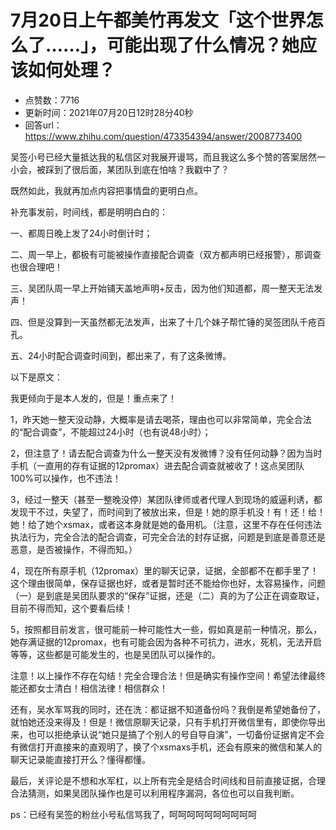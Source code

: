 # 7月20日上午都美竹再发文「这个世界怎么了……」，可能出现了什么情况？她应该如何处理？
- 点赞数：7716
- 更新时间：2021年07月20日12时28分40秒
- 回答url：https://www.zhihu.com/question/473354394/answer/2008773400
<body>
 <p data-pid="-GycSI3f">吴签小号已经大量抵达我的私信区对我展开谩骂，而且我这么多个赞的答案居然一小会，被踩到了很后面，某团队到底在怕啥？我戳中了？</p>
 <p data-pid="IYyreqTU">既然如此，我就再加点内容把事情盘的更明白点。</p>
 <p data-pid="aFKUhpPQ">补充事发前，时间线，都是明明白白的：</p>
 <p data-pid="dqJroXHW">一、都周日晚上发了24小时倒计时；</p>
 <p data-pid="2Ybe1we8">二、周一早上，都极有可能被操作直接配合调查（双方都声明已经报警），那调查也很合理吧！</p>
 <p data-pid="RPY9kcgT">三、吴团队周一早上开始铺天盖地声明+反击，因为他们知道都，周一整天无法发声！</p>
 <p data-pid="tFSznyXR">四、但是没算到一天虽然都无法发声，出来了十几个妹子帮忙锤的吴签团队千疮百孔。</p>
 <p data-pid="rE_dPfRR">五、24小时配合调查时间到，都出来了，有了这条微博。</p>
 <p data-pid="dC2K6__L">以下是原文：</p>
 <p data-pid="iX2gHCe6">我更倾向于是本人发的，但是！重点来了！</p>
 <p data-pid="8wCrk0gw">1，昨天她一整天没动静，大概率是请去喝茶，理由也可以非常简单，完全合法的“配合调查”，不能超过24小时（也有说48小时）；</p>
 <p data-pid="llem-sIS">2，但注意了！请去配合调查为什么一整天没有发微博？没有任何动静？因为当时手机（一直用的存有证据的12promax）进去配合调查就被收了！这点吴团队100%可以操作，也不违法！</p>
 <p data-pid="ZZEJWr0v">3，经过一整天（甚至一整晚没停）某团队律师或者代理人到现场的威逼利诱，都发现干不过，失望了，而时间到了被放出来，但是！她的原手机没！有！还！给！她！给了她个xsmax，或者这本身就是她的备用机。（注意，这里不存在任何违法执法行为，完全合法的配合调查，可完全合法的封存证据，问题是到底是善意还是恶意，是否被操作，不得而知。）</p>
 <p data-pid="zbuWY8vs">4，现在所有原手机（12promax）里的聊天记录，证据，全部都不在都手里了！这个理由很简单，保存证据也好，或者是暂时还不能给你也好，太容易操作，问题（一）是到底是吴团队要求的“保存”证据，还是（二）真的为了公正在调查取证，目前不得而知，这个要看后续！</p>
 <p data-pid="sgHt5hiS">5，按照都目前发言，很可能前一种可能性大一些，假如真是前一种情况，那么，她存满证据的12promax，也有可能会因为各种不可抗力，进水，死机，无法开启等等，这些都是可能发生的，也是吴团队可以操作的。</p>
 <p data-pid="UA6KT-55">注意！以上操作不存在勾结！完全合理合法！但是确实有操作空间！希望法律最终能还都女士清白！相信法律！相信群众！</p>
 <p data-pid="jYEF5KV2">还有，吴水军骂我的同时，还在洗：都证据不知道备份吗？我倒是希望她备份了，就怕她还没来得及！但是！微信原聊天记录，只有手机打开微信里有，即使你导出来，也可以拒绝承认说“她只是搞了个别人的号自导自演”，一切备份证据肯定不会有微信打开直接来的直观明了，换了个xsmaxs手机，还会有原来的微信和某人的聊天记录能直接打开么？懂得都懂。</p>
 <p data-pid="crhdscHy">最后，关评论是不想和水军杠，以上所有完全是结合时间线和目前直接证据，合理合法猜测，如果吴团队操作也是可以利用程序漏洞，各位也可以自我判断。</p>
 <p data-pid="KzV4hRaV">ps：已经有吴签的粉丝小号私信骂我了，呵呵呵呵呵呵呵呵呵呵</p>
</body>